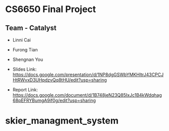 # CS6650 Final Project
## Team - Catalyst
- Linni Cai
- Furong Tian
- Shengnan You

- Slides Link: https://docs.google.com/presentation/d/1NP8dgGSWbYMKHltrJ43CPCJHtRWvxD3UHpdzvQq8tHU/edit?usp=sharing
- Report Link: https://docs.google.com/document/d/1B748jeN23Q85IxJc1B4kWdqhag68pEFRYBumgA9if0g/edit?usp=sharing
# skier_managment_system
